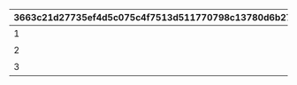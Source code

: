 |3663c21d27735ef4d5c075c4f7513d511770798c13780d6b276c39e72b647f2b|abc0d0361b4e4a5649c6f4d908e6cae1a5f9b641c19f419449c5e3e26f59b518|ac8ddc52c89c2735abbb1dfc270a2622ac578c88069139582231f69958173cba|27afdc6be09b2b026fdc8de97cb57f21204664f96e742d4bd9d83fd0ec30283f|
| --- | --- | --- | --- |
|1|特別講座プレゼンレポート|20023105|0|
|2|メルクリウス財団活動日誌|20023111|0|
|3|ユニのメモ帳|20023115|2002301|